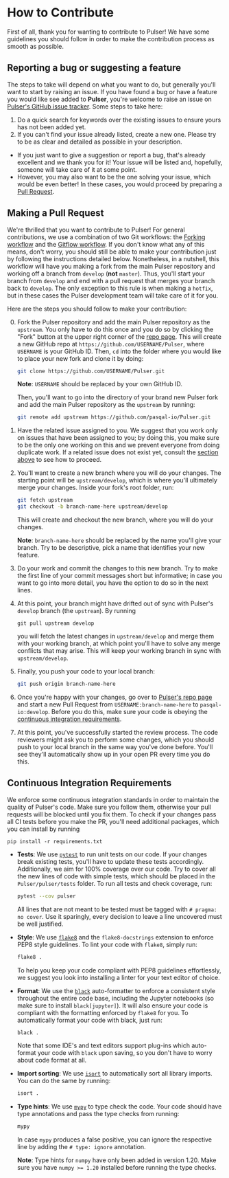 # How to Contribute

First of all, thank you for wanting to contribute to Pulser! We have some guidelines you should follow in order to make the contribution process as smooth as possible.

## Reporting a bug or suggesting a feature

The steps to take will depend on what you want to do, but generally you'll want to start by raising an issue. If you have found a bug or have a feature you would like see added to **Pulser**, you're welcome to raise an issue on [Pulser's GitHub issue tracker](https://github.com/pasqal-io/Pulser/issues). Some steps to take here:

1. Do a quick search for keywords over the existing issues to ensure yours has not been added yet.
2. If you can't find your issue already listed, create a new one. Please try to be as clear and detailed as possible in your description.

- If you just want to give a suggestion or report a bug, that's already excellent and we thank you for it! Your issue will be listed and, hopefully, someone will take care of it at some point.
- However, you may also want to be the one solving your issue, which would be even better! In these cases, you would proceed by preparing a [Pull Request](#making-a-pull-request).

## Making a Pull Request

We're thrilled that you want to contribute to Pulser! For general contributions, we use a combination of two Git workflows: the [Forking workflow](https://www.atlassian.com/git/tutorials/comparing-workflows/forking-workflow) and the [Gitflow workflow](https://www.atlassian.com/git/tutorials/comparing-workflows/gitflow-workflow). If you don't know what any of this means, don't worry, you should still be able to make your contribution just by following the instructions detailed below. Nonetheless, in a nutshell, this workflow will have you making a fork from the main Pulser repository and working off a branch from `develop` (**not** `master`). Thus, you'll start your branch from `develop` and end with a pull request that merges your branch back to `develop`. The only exception to this rule is when making a `hotfix`, but in these cases the Pulser development team will take care of it for you.

Here are the steps you should follow to make your contribution:

0. Fork the Pulser repository and add the main Pulser repository as the `upstream`. You only have to do this once and you do so by clicking the "Fork" button at the upper right corner of the [repo page](https://github.com/pasqal-io/Pulser). This will create a new GitHub repo at `https://github.com/USERNAME/Pulser`, where `USERNAME` is your GitHub ID. Then, `cd` into the folder where you would like to place your new fork and clone it by doing:

    ```bash
    git clone https://github.com/USERNAME/Pulser.git
    ```

    **Note**: `USERNAME` should be replaced by your own GitHub ID.

   Then, you'll want to go into the directory of your brand new Pulser fork and add the main Pulser repository as the `upstream` by running:

   ```bash
   git remote add upstream https://github.com/pasqal-io/Pulser.git
   ```

1. Have the related issue assigned to you. We suggest that you work only on issues that have been assigned to you; by doing this, you make sure to be the only one working on this and we prevent everyone from doing duplicate work. If a related issue does not exist yet, consult the [section above](#reporting-a-bug-or-suggesting-a-feature) to see how to proceed.

2. You'll want to create a new branch where you will do your changes. The starting point will be `upstream/develop`, which is where you'll ultimately merge your changes. Inside your fork's root folder, run:

    ```bash
    git fetch upstream
    git checkout -b branch-name-here upstream/develop
    ```

    This will create and checkout the new branch, where you will do your changes.

    **Note**: `branch-name-here` should be replaced by the name you'll give your branch. Try to be descriptive, pick a name that identifies your new feature.

3. Do your work and commit the changes to this new branch. Try to make the first line of your commit messages short but informative; in case you want to go into more detail, you have the option to do so in the next lines.

4. At this point, your branch might have drifted out of sync with Pulser's `develop` branch (the `upstream`). By running

    ```shell
    git pull upstream develop
    ```

   you will fetch the latest changes in `upstream/develop` and merge them with your working branch, at which point you'll have to solve any merge conflicts that may    arise. This will keep your working branch in sync with `upstream/develop`.

5. Finally, you push your code to your local branch:

    ```bash
    git push origin branch-name-here
    ```

6. Once you're happy with your changes, go over to [Pulser's repo page](https://github.com/pasqal-io/Pulser) and start a new Pull Request from `USERNAME:branch-name-here` to `pasqal-io:develop`. Before you do this, make sure your code is obeying the [continuous integration requirements](#continuous-integration-requirements).

7. At this point, you've successfully started the review process. The code reviewers might ask you to perform some changes, which you should push to your local branch in the same way you've done before. You'll see they'll automatically show up in your open PR every time you do this.

## Continuous Integration Requirements

We enforce some continuous integration standards in order to maintain the quality of Pulser's code. Make sure you follow them, otherwise your pull requests will be blocked until you fix them. To check if your changes pass all CI tests before you make the PR, you'll need additional packages, which you can install by running

```shell
pip install -r requirements.txt
```

- **Tests**: We use [`pytest`](https://docs.pytest.org/en/latest/) to run unit tests on our code. If your changes break existing tests, you'll have to update these tests accordingly. Additionally, we aim for 100% coverage over our code. Try to cover all the new lines of code with simple tests, which should be placed in the `Pulser/pulser/tests` folder. To run all tests and check coverage, run:

    ```bash
    pytest --cov pulser
    ```

    All lines that are not meant to be tested must be tagged with `# pragma: no cover`. Use it sparingly,
    every decision to leave a line uncovered must be well justified.

- **Style**: We use [`flake8`](https://flake8.pycqa.org/en/latest/) and the `flake8-docstrings` extension to enforce PEP8 style guidelines. To lint your code with `flake8`, simply run:

    ```bash
    flake8 .
    ```

    To help you keep your code compliant with PEP8 guidelines effortlessly, we suggest you look into installing a linter for your text editor of choice.

- **Format**: We use the [`black`](https://black.readthedocs.io/en/stable/index.html) auto-formatter to enforce a consistent style throughout the entire code base, including the Jupyter notebooks (so make sure to install `black[jupyter]`). It will also ensure your code is compliant with the formatting enforced by `flake8` for you. To automatically format your code with black, just run:

    ```bash
    black .
    ```

    Note that some IDE's and text editors support plug-ins which auto-format your code with `black` upon saving, so you don't have to worry about code format at all.

- **Import sorting**: We use [`isort`](https://pycqa.github.io/isort/) to automatically sort all library imports. You can do the same by running:

    ```bash
    isort .
    ```

- **Type hints**: We use [`mypy`](http://mypy-lang.org/) to type check the code. Your code should have type
annotations and pass the type checks from running:

    ```bash
    mypy
    ```

    In case `mypy` produces a false positive, you can ignore the respective line by adding the `# type: ignore` annotation.

    **Note**: Type hints for `numpy` have only been added in version 1.20. Make sure you have `numpy >= 1.20`
    installed before running the type checks.
